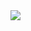 <a href="https://portal.azure.com/#create/Microsoft.Template/uri/https%3A%2F%2Fraw.githubusercontent.com%2FScottHolden%2FARMExamples%2Fmaster%2FAppService-VnetNew-Storage%2Fdeploy.json" target="_blank">
    <img src="http://azuredeploy.net/deploybutton.png"/>
</a>